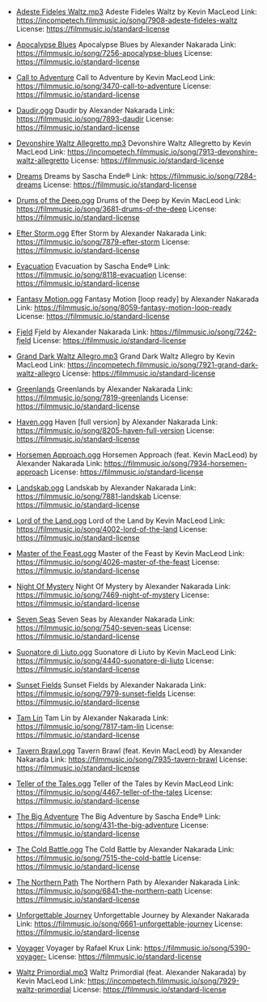 - [Adeste Fideles Waltz.mp3](https://incompetech.filmmusic.io/song/7908-adeste-fideles-waltz)
Adeste Fideles Waltz by Kevin MacLeod
Link: https://incompetech.filmmusic.io/song/7908-adeste-fideles-waltz
License: https://filmmusic.io/standard-license

- [Apocalypse Blues](https://filmmusic.io/song/7256-apocalypse-blues)
Apocalypse Blues by Alexander Nakarada
Link: https://filmmusic.io/song/7256-apocalypse-blues
License: https://filmmusic.io/standard-license

- [Call to Adventure](https://filmmusic.io/song/3470-call-to-adventure)
Call to Adventure by Kevin MacLeod
Link: https://filmmusic.io/song/3470-call-to-adventure
License: https://filmmusic.io/standard-license

- [Daudir.ogg](https://filmmusic.io/song/7893-daudir)
Daudir by Alexander Nakarada
Link: https://filmmusic.io/song/7893-daudir
License: https://filmmusic.io/standard-license

- [Devonshire Waltz Allegretto.mp3](https://incompetech.filmmusic.io/song/7913-devonshire-waltz-allegretto)
Devonshire Waltz Allegretto by Kevin MacLeod
Link: https://incompetech.filmmusic.io/song/7913-devonshire-waltz-allegretto
License: https://filmmusic.io/standard-license

- [Dreams](https://filmmusic.io/song/7284-dreams)
Dreams by Sascha Ende®
Link: https://filmmusic.io/song/7284-dreams
License: https://filmmusic.io/standard-license

- [Drums of the Deep.ogg](https://filmmusic.io/song/3681-drums-of-the-deep)
Drums of the Deep by Kevin MacLeod
Link: https://filmmusic.io/song/3681-drums-of-the-deep
License: https://filmmusic.io/standard-license

- [Efter Storm.ogg](https://filmmusic.io/song/7879-efter-storm)
Efter Storm by Alexander Nakarada
Link: https://filmmusic.io/song/7879-efter-storm
License: https://filmmusic.io/standard-license

- [Evacuation](https://filmmusic.io/song/8118-evacuation)
Evacuation by Sascha Ende®
Link: https://filmmusic.io/song/8118-evacuation
License: https://filmmusic.io/standard-license

- [Fantasy Motion.ogg](https://filmmusic.io/song/8059-fantasy-motion-loop-ready)
Fantasy Motion [loop ready] by Alexander Nakarada
Link: https://filmmusic.io/song/8059-fantasy-motion-loop-ready
License: https://filmmusic.io/standard-license

- [Fjeld](https://filmmusic.io/song/7242-fjeld)
Fjeld by Alexander Nakarada
Link: https://filmmusic.io/song/7242-fjeld
License: https://filmmusic.io/standard-license

- [Grand Dark Waltz Allegro.mp3](https://incompetech.filmmusic.io/song/7921-grand-dark-waltz-allegro)
Grand Dark Waltz Allegro by Kevin MacLeod
Link: https://incompetech.filmmusic.io/song/7921-grand-dark-waltz-allegro
License: https://filmmusic.io/standard-license

- [Greenlands](https://filmmusic.io/song/7819-greenlands)
Greenlands by Alexander Nakarada
Link: https://filmmusic.io/song/7819-greenlands
License: https://filmmusic.io/standard-license

- [Haven.ogg](https://filmmusic.io/song/8205-haven-full-version)
Haven [full version] by Alexander Nakarada
Link: https://filmmusic.io/song/8205-haven-full-version
License: https://filmmusic.io/standard-license

- [Horsemen Approach.ogg](https://filmmusic.io/song/7934-horsemen-approach)
Horsemen Approach (feat. Kevin MacLeod) by Alexander Nakarada
Link: https://filmmusic.io/song/7934-horsemen-approach
License: https://filmmusic.io/standard-license

- [Landskab.ogg](https://filmmusic.io/song/7881-landskab)
Landskab by Alexander Nakarada
Link: https://filmmusic.io/song/7881-landskab
License: https://filmmusic.io/standard-license

- [Lord of the Land.ogg](https://filmmusic.io/song/4002-lord-of-the-land)
Lord of the Land by Kevin MacLeod
Link: https://filmmusic.io/song/4002-lord-of-the-land
License: https://filmmusic.io/standard-license

- [Master of the Feast.ogg](https://filmmusic.io/song/4026-master-of-the-feast)
Master of the Feast by Kevin MacLeod
Link: https://filmmusic.io/song/4026-master-of-the-feast
License: https://filmmusic.io/standard-license

- [Night Of Mystery](https://filmmusic.io/song/7469-night-of-mystery)
Night Of Mystery by Alexander Nakarada
Link: https://filmmusic.io/song/7469-night-of-mystery
License: https://filmmusic.io/standard-license

- [Seven Seas](https://filmmusic.io/song/7540-seven-seas)
Seven Seas by Alexander Nakarada
Link: https://filmmusic.io/song/7540-seven-seas
License: https://filmmusic.io/standard-license

- [Suonatore di Liuto.ogg](https://filmmusic.io/song/4440-suonatore-di-liuto)
Suonatore di Liuto by Kevin MacLeod
Link: https://filmmusic.io/song/4440-suonatore-di-liuto
License: https://filmmusic.io/standard-license

- [Sunset Fields](https://filmmusic.io/song/7979-sunset-fields)
Sunset Fields by Alexander Nakarada
Link: https://filmmusic.io/song/7979-sunset-fields
License: https://filmmusic.io/standard-license

- [Tam Lin](https://filmmusic.io/song/7817-tam-lin)
Tam Lin by Alexander Nakarada
Link: https://filmmusic.io/song/7817-tam-lin
License: https://filmmusic.io/standard-license

- [Tavern Brawl.ogg](https://filmmusic.io/song/7935-tavern-brawl)
Tavern Brawl (feat. Kevin MacLeod) by Alexander Nakarada
Link: https://filmmusic.io/song/7935-tavern-brawl
License: https://filmmusic.io/standard-license

- [Teller of the Tales.ogg](https://filmmusic.io/song/4467-teller-of-the-tales)
Teller of the Tales by Kevin MacLeod
Link: https://filmmusic.io/song/4467-teller-of-the-tales
License: https://filmmusic.io/standard-license

- [The Big Adventure](https://filmmusic.io/song/431-the-big-adventure)
The Big Adventure by Sascha Ende®
Link: https://filmmusic.io/song/431-the-big-adventure
License: https://filmmusic.io/standard-license

- [The Cold Battle.ogg](https://filmmusic.io/song/7515-the-cold-battle)
The Cold Battle by Alexander Nakarada
Link: https://filmmusic.io/song/7515-the-cold-battle
License: https://filmmusic.io/standard-license

- [The Northern Path](https://filmmusic.io/song/6841-the-northern-path)
The Northern Path by Alexander Nakarada
Link: https://filmmusic.io/song/6841-the-northern-path
License: https://filmmusic.io/standard-license

- [Unforgettable Journey](https://filmmusic.io/song/6661-unforgettable-journey)
Unforgettable Journey by Alexander Nakarada
Link: https://filmmusic.io/song/6661-unforgettable-journey
License: https://filmmusic.io/standard-license

- [Voyager](https://filmmusic.io/song/5390-voyager-)
Voyager  by Rafael Krux
Link: https://filmmusic.io/song/5390-voyager-
License: https://filmmusic.io/standard-license

- [Waltz Primordial.mp3](https://incompetech.filmmusic.io/song/7929-waltz-primordial)
Waltz Primordial (feat. Alexander Nakarada) by Kevin MacLeod
Link: https://incompetech.filmmusic.io/song/7929-waltz-primordial
License: https://filmmusic.io/standard-license
